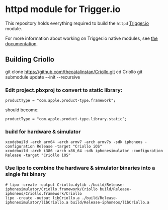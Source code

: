 # httpd module for Trigger.io

This repository holds everything required to build the `httpd` [Trigger.io](https://trigger.io/) module.

For more information about working on Trigger.io native modules, see [the documentation](https://trigger.io/docs/current/api/native_modules/index.html).


## Building Criollo

git clone https://github.com/thecatalinstan/Criollo.git
cd Criollo
git submodule update --init --recursive

### Edit project.pbxproj to convert to static library:

    productType = "com.apple.product-type.framework";

should become:

    productType = "com.apple.product-type.library.static”;


### build for hardware & simulator
    xcodebuild -arch arm64 -arch armv7 -arch armv7s -sdk iphoneos -configuration Release -target "Criollo iOS"
    xcodebuild -arch i386 -arch x86_64 -sdk iphonesimulator -configuration Release -target "Criollo iOS"

### Use lipo to combine the hardware & simulator binaries into a single fat binary
    # lipo -create -output Criollo.dylib ./build/Release-iphonesimulator/Criollo.framework/Criollo build/Release-iphoneos/Criollo.framework/Criollo
    lipo -create -output libCriollo.a ./build/Release-iphonesimulator/libCriollo.a build/Release-iphoneos/libCriollo.a
